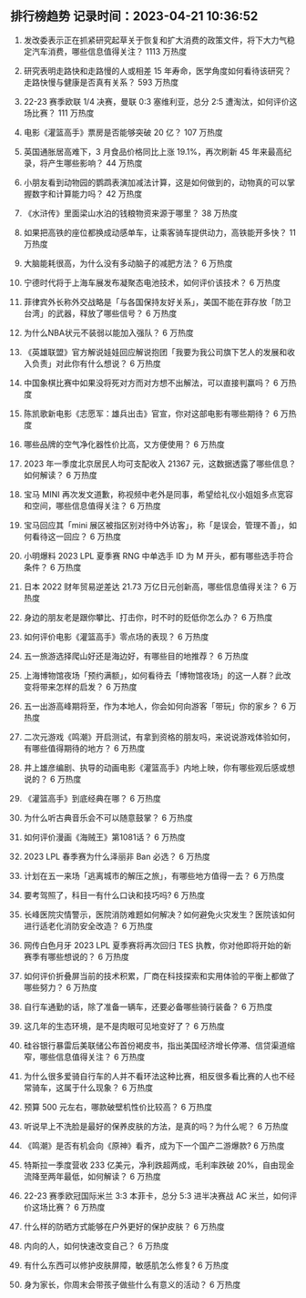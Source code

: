 
## 排行榜趋势 记录时间：2023-04-21 10:36:52
  
  1. 发改委表示正在抓紧研究起草关于恢复和扩大消费的政策文件，将下大力气稳定汽车消费，哪些信息值得关注？ 1113 万热度
    
  2. 研究表明走路快和走路慢的人或相差 15 年寿命，医学角度如何看待该研究？走路快慢与健康是否真有关系？ 593 万热度
    
  3. 22-23 赛季欧联 1/4 决赛，曼联 0:3 塞维利亚，总分 2:5 遭淘汰，如何评价这场比赛？ 111 万热度
    
  4. 电影《灌篮高手》票房是否能够突破 20 亿？ 107 万热度
    
  5. 英国通胀居高难下，3 月食品价格同比上涨 19.1%，再次刷新 45 年来最高纪录，将产生哪些影响？ 44 万热度
    
  6. 小朋友看到动物园的鹦鹉表演加减法计算，这是如何做到的，动物真的可以掌握数字和计算能力吗？ 42 万热度
    
  7. 《水浒传》里面梁山水泊的钱粮物资来源于哪里？ 38 万热度
    
  8. 如果把高铁的座位都换成动感单车，让乘客骑车提供动力，高铁能开多快？ 11 万热度
    
  9. 大脑能耗很高，为什么没有多动脑子的减肥方法？ 6 万热度
    
  10. 宁德时代将于上海车展发布凝聚态电池技术，如何评价该技术？ 6 万热度
    
  11. 菲律宾外长称外交战略是「与各国保持友好关系」，美国不能在菲存放「防卫台湾」的武器，释放了哪些信号？ 6 万热度
    
  12. 为什么NBA状元不装弱以能加入强队？ 6 万热度
    
  13. 《英雄联盟》官方解说娃娃回应解说抱团「我要为我公司旗下艺人的发展和收入负责」对此你有什么想说？ 6 万热度
    
  14. 中国象棋比赛中如果没将死对方而对方想不出解法，可以直接判赢吗？ 6 万热度
    
  15. 陈凯歌新电影《志愿军：雄兵出击》官宣，你对这部电影有哪些期待？ 6 万热度
    
  16. 哪些品牌的空气净化器性价比高，又方便使用？ 6 万热度
    
  17. 2023 年一季度北京居民人均可支配收入 21367 元，这数据透露了哪些信息？如何解读？ 6 万热度
    
  18. 宝马 MINI 再次发文道歉，称视频中老外是同事，希望给礼仪小姐姐多点宽容和空间，哪些信息值得关注？ 6 万热度
    
  19. 宝马回应其「mini 展区被指区别对待中外访客」，称「是误会，管理不善」，如何看待这一回应？ 6 万热度
    
  20. 小明爆料 2023 LPL 夏季赛 RNG 中单选手 ID 为 M 开头，都有哪些选手符合条件？ 6 万热度
    
  21. 日本 2022 财年贸易逆差达 21.73 万亿日元创新高，哪些信息值得关注？ 6 万热度
    
  22. 身边的朋友老是跟你攀比、打击你，时不时的贬低你怎么办？ 6 万热度
    
  23. 如何评价电影《灌篮高手》零点场的表现？ 6 万热度
    
  24. 五一旅游选择爬山好还是海边好，有哪些目的地推荐？ 6 万热度
    
  25. 上海博物馆夜场「预约满额」，如何看待去「博物馆夜场」的这一人群？此改变将带来怎样的启发？ 6 万热度
    
  26. 五一出游高峰期将至，作为本地人，你会如何向游客「带玩」你的家乡？ 6 万热度
    
  27. 二次元游戏《鸣潮》开启测试，有拿到资格的朋友吗，来说说游戏体验如何，有哪些值得期待的地方？ 6 万热度
    
  28. 井上雄彦编剧、执导的动画电影《灌篮高手》内地上映，你有哪些观后感或想说的？ 6 万热度
    
  29. 《灌篮高手》到底经典在哪？ 6 万热度
    
  30. 为什么听古典音乐会不可以随意鼓掌？ 6 万热度
    
  31. 如何评价漫画《海贼王》第1081话？ 6 万热度
    
  32. 2023 LPL 春季赛为什么泽丽非 Ban 必选？ 6 万热度
    
  33. 计划在五一来场「逃离城市的解压之旅」，有哪些地方值得一去？ 6 万热度
    
  34. 要考驾照了，科目一有什么口诀和技巧吗? 6 万热度
    
  35. 长峰医院灾情警示，医院消防难题如何解决？如何避免火灾发生？医院该如何进行适老化消防安全改造？ 6 万热度
    
  36. 网传白色月牙 2023 LPL 夏季赛将再次回归 TES 执教，你对他即将开始的新赛季有哪些想说的？ 6 万热度
    
  37. 如何评价折叠屏当前的技术积累，厂商在科技探索和实用体验的平衡上都做了哪些努力？ 6 万热度
    
  38. 自行车通勤的话，除了准备一辆车，还要必备哪些骑行装备？ 6 万热度
    
  39. 这几年的生态环境，是不是肉眼可见地变好了？ 6 万热度
    
  40. 硅谷银行暴雷后美联储公布首份褐皮书，指出美国经济增长停滞、信贷渠道缩窄，哪些信息值得关注？ 6 万热度
    
  41. 为什么很多爱骑自行车的人并不看环法这种比赛，相反很多看比赛的人也不经常骑车，这属于什么现象？ 6 万热度
    
  42. 预算 500 元左右，哪款破壁机性价比较高？ 6 万热度
    
  43. 听说早上不洗脸是最好的保养皮肤的方法，是真的吗？为什么呢？ 6 万热度
    
  44. 《鸣潮》是否有机会向《原神》看齐，成为下一个国产二游爆款? 6 万热度
    
  45. 特斯拉一季度营收 233 亿美元，净利跌超两成，毛利率跌破 20%，自由现金流降至两年最低，如何解读？ 6 万热度
    
  46. 22-23 赛季欧冠国际米兰 3:3 本菲卡，总分 5:3 进半决赛战 AC 米兰，如何评价这场比赛？ 6 万热度
    
  47. 什么样的防晒方式能够在户外更好的保护皮肤？ 6 万热度
    
  48. 内向的人，如何快速改变自己？ 6 万热度
    
  49. 有什么东西可以修护皮肤屏障，敏感肌怎么修复? 6 万热度
    
  50. 身为家长，你周末会带孩子做些什么有意义的活动？ 6 万热度
    